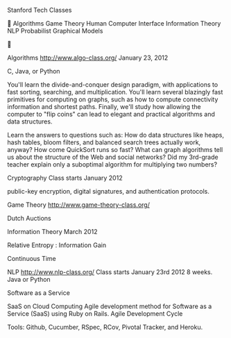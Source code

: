 



Stanford Tech Classes


Algorithms
Game Theory
Human Computer Interface
Information Theory
NLP
Probabilist Graphical Models



Algorithms
http://www.algo-class.org/
January 23, 2012


C, Java, or Python


You'll learn the divide-and-conquer design paradigm, with applications to fast sorting, searching, and multiplication. 
You'll learn several blazingly fast primitives for computing on graphs, such as how to compute connectivity information and shortest paths. 
Finally, we'll study how allowing the computer to "flip coins" can lead to elegant and practical algorithms and data structures. 


Learn the answers to questions such as: How do data structures like heaps, hash tables, bloom filters, and balanced search trees actually work, anyway? 
How come QuickSort runs so fast? What can graph algorithms tell us about the structure of the Web and social networks? 
Did my 3rd-grade teacher explain only a suboptimal algorithm for multiplying two numbers?





Cryptography
Class starts January 2012


public-key encryption, digital signatures, and authentication protocols.

Game Theory 
http://www.game-theory-class.org/


Dutch Auctions








Information Theory
March 2012


Relative Entropy :  Information Gain


Continuous Time


NLP
http://www.nlp-class.org/
Class starts January 23rd 2012
8 weeks.
Java or Python




Software as a Service


SaaS on Cloud Computing
Agile development method for Software as a Service (SaaS) using Ruby on Rails. 
Agile Development Cycle


Tools: Github, Cucumber, RSpec, RCov, Pivotal Tracker, and Heroku.
